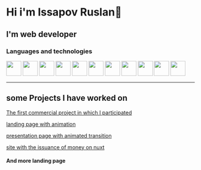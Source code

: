 # Hi i'm Issapov Ruslan👋
## I'm web developer
### Languages and technologies
<div style="display:'flex'; gap: 15 px;">
          <a style="margin: 15 px;" href="https://github.com/GalinskiRuslan/React-projects"><img src="https://cdn.jsdelivr.net/gh/devicons/devicon/icons/react/react-original-wordmark.svg" width="40" /></a>
          <a style="margin: 15 px;" href="https://github.com/GalinskiRuslan/Html-projects"><img src="https://cdn.jsdelivr.net/gh/devicons/devicon/icons/javascript/javascript-original.svg" width="40" /></a>
          <a style="margin: 15 px;" href="https://www.typescriptlang.org/"><img src="https://cdn.jsdelivr.net/gh/devicons/devicon/icons/typescript/typescript-original.svg" width="40" /></a>
          <a style="margin: 15 px;" href="https://github.com/GalinskiRuslan/Vue-Nuxt-projects"><img src="https://cdn.jsdelivr.net/gh/devicons/devicon/icons/vuejs/vuejs-original-wordmark.svg" width="40" /></a>        
          <a style="margin: 15 px;" href="https://mui.com/"><img src="https://cdn.jsdelivr.net/gh/devicons/devicon/icons/materialui/materialui-original.svg" width="40"  /></a>
          <a style="margin: 15 px;" href="https://redux-toolkit.js.org/"><img src="https://cdn.jsdelivr.net/gh/devicons/devicon/icons/redux/redux-original.svg" width="40" /></a>
          <a style="margin: 15 px;" href="https://getbootstrap.com/"><img src="https://cdn.jsdelivr.net/gh/devicons/devicon/icons/bootstrap/bootstrap-original-wordmark.svg" width="40" /></a>
          <a style="margin: 15 px;" href="https://github.com/GalinskiRuslan/Php-projects"><img src="https://cdn.jsdelivr.net/gh/devicons/devicon/icons/php/php-original.svg" width="40" /></a>
          <a style="margin: 15 px;" href="https://github.com/GalinskiRuslan/Php-projects"><img src="https://cdn.jsdelivr.net/gh/devicons/devicon/icons/laravel/laravel-plain-wordmark.svg" width="40" /></a>
          <a style="margin: 15 px;" href="https://github.com/GalinskiRuslan/Php-projects"><img src="https://cdn.jsdelivr.net/gh/devicons/devicon/icons/composer/composer-original.svg" width="40" /></a>
          <a style="margin: 15 px;" href="https://about.gitlab.com/"><img src="https://cdn.jsdelivr.net/gh/devicons/devicon/icons/gitlab/gitlab-original-wordmark.svg" width="40" /></a>    
</div>
<hr/>
<div>
          <h2 >some Projects I have worked on</h2>
          <p><a href="https://www.magnumretail.uz/ru/?city_id=1">The first commercial project in which I participated </a></p>
          <p><a href="https://business.kassa24.kz/?utm_source=kassa24&utm_medium=header_link&utm_campaign=click#ru">landing page with animation</a></p>
          <p><a href="https://business.kassa24.kz/insta-shop/">presentation page with animated transition</a></p>
          <p><a href="https://www.altyncoin.kz/">site with the issuance of money on nuxt</a></p>
          <h4> And more landing page</h4>
          
</div>
          
          
          
<!--
**GalinskiRuslan/GalinskiRuslan** is a ✨ _special_ ✨ repository because its `README.md` (this file) appears on your GitHub profile.

Here are some ideas to get you started:

- 🔭 I’m currently working on ...
- 🌱 I’m currently learning ...
- 👯 I’m looking to collaborate on ...
- 🤔 I’m looking for help with ...
- 💬 Ask me about ...
- 📫 How to reach me: ...
- 😄 Pronouns: ...
- ⚡ Fun fact: ...
-->
